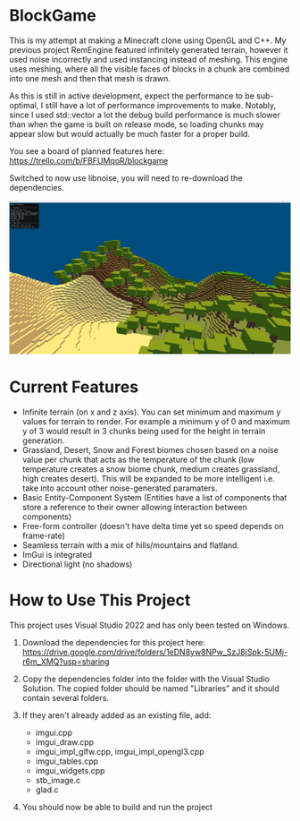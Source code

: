 # BlockGame
This is my attempt at making a Minecraft clone using OpenGL and C++. My previous project RemEngine featured infinitely generated  terrain, however it used noise incorrectly and used instancing instead of meshing. This engine uses meshing, where all the visible faces of blocks in a chunk are combined into one mesh and then that mesh is drawn.

As this is still in active development, expect the performance to be sub-optimal, I still have a lot of performance improvements to make. Notably, since I used std::vector a lot the debug build performance is much slower than when the game is built on release mode, so loading chunks may appear slow but would actually be much faster for a proper build.

You see a board of planned features here: https://trello.com/b/FBFUMqoR/blockgame

Switched to now use libnoise, you will need to re-download the dependencies.

![Screenshot of the game running on Windows](screenshot.png)

# Current Features

- Infinite terrain (on x and z axis). You can set minimum and maximum y values for terrain to render. For example a minimum y of 0 and maximum y of 3 would result in 3 chunks being used for the height in terrain generation.
- Grassland, Desert, Snow and Forest biomes chosen based on a noise value per chunk that acts as the temperature of the chunk (low temperature creates a snow biome chunk, medium creates grassland, high creates desert). This will be expanded to be more intelligent i.e. take into account other noise-generated paramaters.
- Basic Entity-Component System (Entities have a list of components that store a reference to their owner allowing interaction between components)
- Free-form controller (doesn't have delta time yet so speed depends on frame-rate)
- Seamless terrain with a mix of hills/mountains and flatland.
- ImGui is integrated
- Directional light (no shadows)

# How to Use This Project
This project uses Visual Studio 2022 and has only been tested on Windows.

1. Download the dependencies for this project here: https://drive.google.com/drive/folders/1eDN8yw8NPw_SzJ8jSpk-5UMj-r6m_XMQ?usp=sharing<br>

2. Copy the dependencies folder into the folder with the Visual Studio Solution. The copied
folder should be named "Libraries" and it should contain several folders.

3. If they aren't already added as an existing file, add:
    - imgui.cpp
    - imgui_draw.cpp
    - imgui_impl_glfw.cpp, imgui_impl_opengl3.cpp
    - imgui_tables.cpp
    - imgui_widgets.cpp
    - stb_image.c
    - glad.c

4. You should now be able to build and run the project
